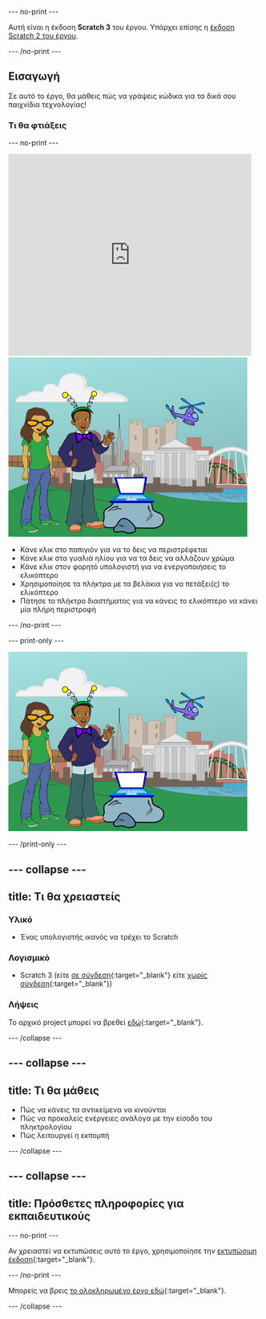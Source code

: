 --- no-print ---

Αυτή είναι η έκδοση **Scratch 3** του έργου. Υπάρχει επίσης η [έκδοση Scratch 2 του έργου](https://projects.raspberrypi.org/en/projects/tech-toys-scratch2).

--- /no-print ---

## Εισαγωγή

Σε αυτό το έργο, θα μάθεις πώς να γράψεις κώδικα για τα δικά σου παιχνίδια τεχνολογίας!

### Τι θα φτιάξεις

--- no-print ---

<div class="scratch-preview">
  <iframe allowtransparency="true" width="485" height="402" src="https://scratch.mit.edu/projects/embed/301514002/?autostart=false" frameborder="0" scrolling="no"></iframe>
  <img src="images/toys-final.png">
</div>

+ Κάνε κλικ στο παπιγιόν για να το δεις να περιστρέφεται
+ Κάνε κλικ στα γυαλιά ηλίου για να τα δεις να αλλάζουν χρώμα
+ Κάνε κλικ στον φορητό υπολογιστή για να ενεργοποιήσεις το ελικόπτερο
+ Χρησιμοποίησε τα πλήκτρα με τα βελάκια για να πετάξει(ς) το ελικόπτερο
+ Πάτησε το πλήκτρο διαστήματος για να κάνεις το ελικόπτερο να κάνει μία πλήρη περιστροφή

--- /no-print ---

--- print-only ---

![ολοκληρωμένο έργο](images/toys-final.png)

--- /print-only ---

--- collapse ---
---
title: Τι θα χρειαστείς
---

### Υλικό

+ Ένας υπολογιστής ικανός να τρέχει το Scratch

### Λογισμικό

+ Scratch 3 (είτε [σε σύνδεση](http://rpf.io/scratchon){:target="_blank"} είτε [χωρίς σύνδεση](http://rpf.io/scratchoff){:target="_blank"})

### Λήψεις

Το αρχικό project μπορεί να βρεθεί [εδώ](http://rpf.io/p/en/tech-toys-go){:target="_blank"}.

--- /collapse ---

--- collapse ---
---
title: Τι θα μάθεις
---

- Πώς να κάνεις τα αντικείμενα να κινούνται
- Πώς να προκαλείς ενέργειες ανάλογα με την είσοδο του πληκτρολογίου
- Πώς λειτουργεί η εκπομπή

--- /collapse ---

--- collapse ---
---
title: Πρόσθετες πληροφορίες για εκπαιδευτικούς
---

--- no-print ---

Αν χρειαστεί να εκτυπώσεις αυτό το έργο, χρησιμοποίησε την [εκτυπώσιμη έκδοση](https://projects.raspberrypi.org/en/projects/tech-toys/print){:target="_blank"}.

--- /no-print ---

Μπορείς να βρεις [το ολοκληρωμένο έργο εδώ](http://rpf.io/p/en/tech-toys-get){:target="_blank"}.

--- /collapse ---
